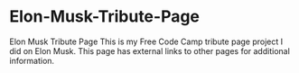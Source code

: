 # Elon-Musk-Tribute-Page
Elon Musk Tribute Page
This is my Free Code Camp tribute page project I did on Elon Musk. 
This page has external links to other pages for additional information. 
